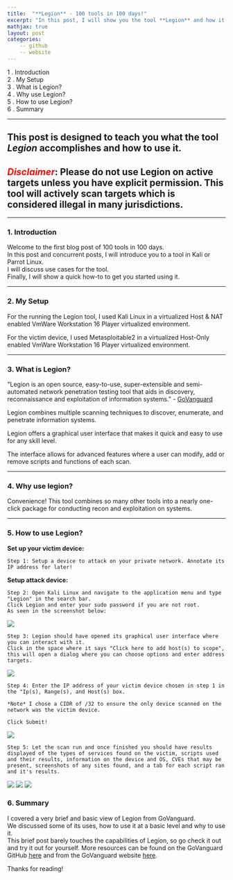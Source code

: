 ```yaml
---
title:  "**Legion** - 100 tools in 100 days!"
excerpt: "In this post, I will show you the tool **Legion** and how it works."
mathjax: true
layout: post
categories:
    -- github
    -- website
---
```


1 . Introduction
<br>
2 . My Setup
<br>
3 . What is Legion?
<br>
4 . Why use Legion?
<br>
5 . How to use Legion?
<br>
6 . Summary

---

## This post is designed to teach you what the tool *Legion* accomplishes and how to use it.


## <span style="color:red">*Disclaimer*</span>: Please do not use Legion on active targets unless you have explicit permission. This tool will actively scan targets which is considered illegal in many jurisdictions.

---

### 1. Introduction

Welcome to the first blog post of 100 tools in 100 days.<br> 
In this post and concurrent posts, I will introduce you to a tool in Kali or Parrot Linux. <br>
I will discuss use cases for the tool.<br> 
Finally, I will show a quick how-to to get you started using it. 

---

### 2. My Setup

For the running the Legion tool, I used Kali Linux in a virtualized Host & NAT enabled VmWare Workstation 16 Player virtualized environment. 

For the victim device, I used Metasploitable2 in a virtualized Host-Only enabled VmWare Workstation 16 Player virtualized environment.

---

### 3. What is Legion?

"Legion is an open source, easy-to-use, super-extensible and semi-automated network penetration testing tool that aids in discovery, reconnaissance and exploitation of information systems." - [GoVanguard](https://govanguard.com/legion/)

Legion combines multiple scanning techniques to discover, enumerate, and penetrate information systems. 

Legion offers a graphical user interface that makes it quick and easy to use for any skill level. 

The interface allows for advanced features where a user can modify, add or remove scripts and functions of each scan. 

---

### 4. Why use legion?

Convenience! This tool combines so many other tools into a nearly one-click package for conducting recon and exploitation on systems. 

---

### 5. How to use Legion?

**Set up your victim device:**
    
    Step 1: Setup a device to attack on your private network. Annotate its IP address for later!

**Setup attack device:**

    Step 2: Open Kali Linux and navigate to the application menu and type "Legion" in the search bar. 
    Click Legion and enter your sudo password if you are not root. 
    As seen in the screenshot below:


![](https://raw.githubusercontent.com/matthewomccorkle/matthewomccorkle.github.io/master/_posts/assets/100%20tools/legion6.PNG)

    
    Step 3: Legion should have opened its graphical user interface where you can interact with it. 
    Click in the space where it says "Click here to add host(s) to scope", this will open a dialog where you can choose options and enter address targets.


![](https://raw.githubusercontent.com/matthewomccorkle/matthewomccorkle.github.io/master/_posts/assets/100%20tools/legion1.PNG)


    Step 4: Enter the IP address of your victim device chosen in step 1 in the "Ip(s), Range(s), and Host(s) box. 
    
    *Note* I chose a CIDR of /32 to ensure the only device scanned on the network was the victim device. 

    Click Submit!


![](https://raw.githubusercontent.com/matthewomccorkle/matthewomccorkle.github.io/master/_posts/assets/100%20tools/legion2.PNG)


`Step 5: Let the scan run and once finished you should have results displayed of the types of services found on the victim, scripts used and their results, information on the device and OS, CVEs that may be present, screenshots of any sites found, and a tab for each script ran and it's results.`


![](https://raw.githubusercontent.com/matthewomccorkle/matthewomccorkle.github.io/master/_posts/assets/100%20tools/legion3.PNG)
![](https://raw.githubusercontent.com/matthewomccorkle/matthewomccorkle.github.io/master/_posts/assets/100%20tools/legion4.PNG)
![](https://raw.githubusercontent.com/matthewomccorkle/matthewomccorkle.github.io/master/_posts/assets/100%20tools/legion5.PNG)


### 6. Summary

I covered a very brief and basic view of Legion from GoVanguard.<br> 
We discussed some of its uses, how to use it at a basic level and why to use it. <br>
This brief post barely touches the capabilities of Legion, so go check it out and try it out for yourself. More resources can be found on the GoVanguard GitHub [here](https://github.com/GoVanguard/legion) and from the GoVanguard website [here](https://govanguard.com/legion/).<br>

Thanks for reading!